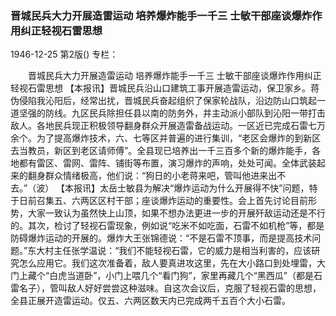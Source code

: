 ### 晋城民兵大力开展造雷运动  培养爆炸能手一千三  士敏干部座谈爆炸作用纠正轻视石雷思想

1946-12-25
第2版()
专栏：

　　晋城民兵大力开展造雷运动
    培养爆炸能手一千三
    士敏干部座谈爆炸作用纠正轻视石雷思想
    【本报讯】晋城民兵沿山口建筑工事开展造雷运动，保卫家乡。蒋伪侵陷我沁阳后，经常出扰，晋城民兵奋起组织了保家轮战队，沿边防山口筑起一道坚强的防线。九区民兵除担任县以南的防务外，并主动派小部队到沁阳一带打击敌人。各地民兵现正积极领导翻身群众开展造雷备战运动。一区近已完成石雷七万余个。为了提高爆炸技术，六、七等区并普遍的进行集训，“老区会爆炸的到新区去当教员，新区到老区请师傅”。全县现已培养出一千三百多个新的爆炸能手，各地都有雷区、雷网、雷阵、铺街等布置，演习爆炸的声响，处处可闻。全体武装起来的翻身群众情绪极高，他们说：“狗日的小老蒋来吧，管叫他进来出不去。”（波）
    【本报讯】太岳士敏县为解决“爆炸运动为什么开展得不快”问题，特于日前召集五、六两区区村干部；座谈爆炸运动的重要性。会上首先讨论目前形势，大家一致认为虽然快上山顶，如果不想办法更进一步的开展歼敌运动还是不行的。其次，检讨了轻视石雷现象，例如说“吃米不如吃面，石雷不如机枪”等，都是防碍爆炸运动的开展的。爆炸大王张锦德说：“不是石雷不顶事，而是提高技术问题。”东大村主任张学温说：“我们不能轻视石雷，它的威力是相当利害的，应该研究怎么应用它。我们这次准备着，敌人要真进攻这里，先在大小路口到处埋雷，大门上藏个“白虎当道卧”，小门上喂几个“看门狗”，家里再藏几个“黑西瓜”（都是石雷名子），管叫敌人好好尝尝这种滋味。自这次会议后，克服了轻视石雷的思想，全县正展开造雷运动。仅五、六两区数天内已完成两千五百个大小石雷。
